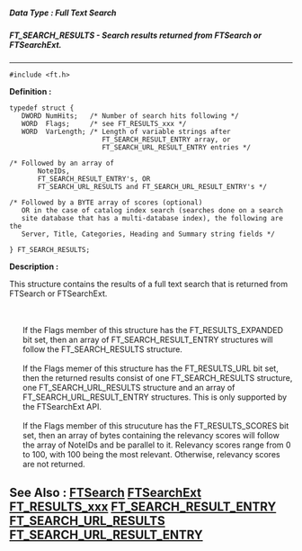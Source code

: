 ##### Data Type : Full Text Search
##### FT_SEARCH_RESULTS - Search results returned from FTSearch or FTSearchExt.
---
```
#include <ft.h>
```

**Definition :**
```
typedef struct {
   DWORD NumHits;   /* Number of search hits following */
   WORD  Flags;     /* see FT_RESULTS_xxx */
   WORD  VarLength; /* Length of variable strings after
                       FT_SEARCH_RESULT_ENTRY array, or
                       FT_SEARCH_URL_RESULT_ENTRY entries */

/* Followed by an array of 
       NoteIDs, 
       FT_SEARCH_RESULT_ENTRY's, OR
       FT_SEARCH_URL_RESULTS and FT_SEARCH_URL_RESULT_ENTRY's */

/* Followed by a BYTE array of scores (optional)
   OR in the case of catalog index search (searches done on a search 
   site database that has a multi-database index), the following are the
   Server, Title, Categories, Heading and Summary string fields */

} FT_SEARCH_RESULTS;
```

**Description :**

This structure contains the results of a full text search that is returned from FTSearch or FTSearchExt.
<ul><br>
<br>
If the Flags member of this structure has the FT_RESULTS_EXPANDED bit set, then an array of FT_SEARCH_RESULT_ENTRY structures will follow the FT_SEARCH_RESULTS structure.<br>
<br>
If the Flags memer of this structure has the FT_RESULTS_URL bit set, then the returned results consist of one FT_SEARCH_RESULTS structure, one FT_SEARCH_URL_RESULTS structure and an array of FT_SEARCH_URL_RESULT_ENTRY structures.  This is only supported by the FTSearchExt API.<br>
<br>
If the Flags member of this strucuture has the  FT_RESULTS_SCORES bit set, then an array of bytes containing the relevancy scores will follow the array of NoteIDs and be parallel to it.  Relevancy scores range from 0 to 100, with 100 being the most relevant.  Otherwise, relevancy scores are not returned.</ul>



**See Also :**
[FTSearch](/domino-c-api-docs/reference/Func/FTSearch)
[FTSearchExt](/domino-c-api-docs/reference/Func/FTSearchExt)
[FT_RESULTS_xxx](/domino-c-api-docs/reference/Symb/FT_RESULTS_xxx)
[FT_SEARCH_RESULT_ENTRY](/domino-c-api-docs/reference/Data/FT_SEARCH_RESULT_ENTRY)
[FT_SEARCH_URL_RESULTS](/domino-c-api-docs/reference/Data/FT_SEARCH_URL_RESULTS)
[FT_SEARCH_URL_RESULT_ENTRY](/domino-c-api-docs/reference/Data/FT_SEARCH_URL_RESULT_ENTRY)
---
